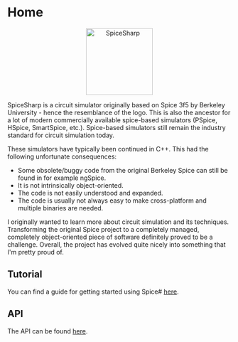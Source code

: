 # Home

<p align="center"><img width="150px" src="api/images/logo_full.svg" alt="SpiceSharp" /></p>

SpiceSharp is a circuit simulator originally based on Spice 3f5 by Berkeley University - hence the resemblance of the logo. This is also the ancestor for a lot of modern commercially available spice-based simulators (PSpice, HSpice, SmartSpice, etc.). Spice-based simulators still remain the industry standard for circuit simulation today.

These simulators have typically been continued in C++. This had the following unfortunate consequences:
- Some obsolete/buggy code from the original Berkeley Spice can still be found in for example ngSpice.
- It is not intrinsically object-oriented.
- The code is not easily understood and expanded.
- The code is usually not always easy to make cross-platform and multiple binaries are needed.

I originally wanted to learn more about circuit simulation and its techniques. Transforming the original Spice project to a completely managed, completely object-oriented piece of software definitely proved to be a challenge. Overall, the project has evolved quite nicely into something that I'm pretty proud of.

## Tutorial
You can find a guide for getting started using Spice# [here](articles/tutorials/gettingstarted.md).

## API
The API can be found [here](api/index.md).
